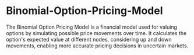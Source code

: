 # Binomial-Option-Pricing-Model
The Binomial Option Pricing Model is a financial model used for valuing options by simulating possible price movements over time. It calculates the option's expected value at different nodes, considering up and down movements, enabling more accurate pricing decisions in uncertain markets.
